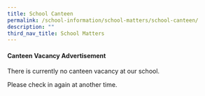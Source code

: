 ```yaml
---
title: School Canteen
permalink: /school-information/school-matters/school-canteen/
description: ""
third_nav_title: School Matters
---
```

#### Canteen Vacancy Advertisement
There is currently no canteen vacancy at our school.

Please check in again at another time.